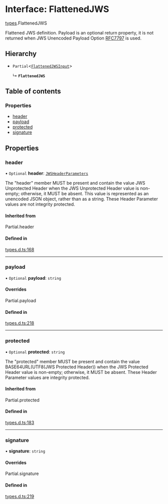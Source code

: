 # Interface: FlattenedJWS

[types](../modules/types.md).FlattenedJWS

Flattened JWS definition. Payload is an optional return property, it
is not returned when JWS Unencoded Payload Option
[RFC7797](https://tools.ietf.org/html/rfc7797) is used.

## Hierarchy

- `Partial`<[`FlattenedJWSInput`](types.FlattenedJWSInput.md)\>

  ↳ **`FlattenedJWS`**

## Table of contents

### Properties

- [header](types.FlattenedJWS.md#header)
- [payload](types.FlattenedJWS.md#payload)
- [protected](types.FlattenedJWS.md#protected)
- [signature](types.FlattenedJWS.md#signature)

## Properties

### header

• `Optional` **header**: [`JWSHeaderParameters`](types.JWSHeaderParameters.md)

The "header" member MUST be present and contain the value JWS
Unprotected Header when the JWS Unprotected Header value is non-
empty; otherwise, it MUST be absent.  This value is represented as
an unencoded JSON object, rather than as a string.  These Header
Parameter values are not integrity protected.

#### Inherited from

Partial.header

#### Defined in

[types.d.ts:168](https://github.com/panva/jose/blob/v3.14.1/src/types.d.ts#L168)

___

### payload

• `Optional` **payload**: `string`

#### Overrides

Partial.payload

#### Defined in

[types.d.ts:218](https://github.com/panva/jose/blob/v3.14.1/src/types.d.ts#L218)

___

### protected

• `Optional` **protected**: `string`

The "protected" member MUST be present and contain the value
BASE64URL(UTF8(JWS Protected Header)) when the JWS Protected
Header value is non-empty; otherwise, it MUST be absent.  These
Header Parameter values are integrity protected.

#### Inherited from

Partial.protected

#### Defined in

[types.d.ts:183](https://github.com/panva/jose/blob/v3.14.1/src/types.d.ts#L183)

___

### signature

• **signature**: `string`

#### Overrides

Partial.signature

#### Defined in

[types.d.ts:219](https://github.com/panva/jose/blob/v3.14.1/src/types.d.ts#L219)

